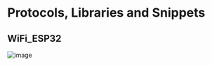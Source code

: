 # Protocols, Libraries and Snippets
## WiFi_ESP32
![image](https://user-images.githubusercontent.com/61982410/188269679-a4b64e21-5796-4f4c-b3d5-4e79685d1fc5.png)
